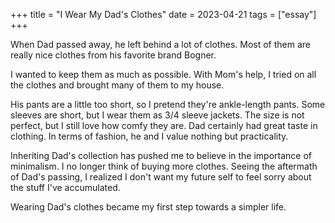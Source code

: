 +++
title = "I Wear My Dad's Clothes"
date = 2023-04-21
tags = ["essay"]
+++

When Dad passed away, he left behind a lot of clothes. Most of them are really nice clothes from his favorite brand Bogner.

I wanted to keep them as much as possible. With Mom's help, I tried on all the clothes and brought many of them to my house.

His pants are a little too short, so I pretend they're ankle-length pants. Some sleeves are short, but I wear them as 3/4 sleeve jackets. The size is not perfect, but I still love how comfy they are. Dad certainly had great taste in clothing. In terms of fashion, he and I value nothing but practicality.

Inheriting Dad's collection has pushed me to believe in the importance of minimalism. I no longer think of buying more clothes. Seeing the aftermath of Dad's passing, I realized I don't want my future self to feel sorry about the stuff I've accumulated.

Wearing Dad's clothes became my first step towards a simpler life.